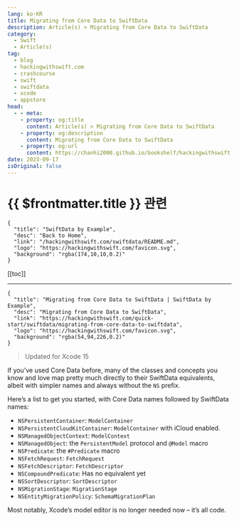 ```yaml
---
lang: ko-KR
title: Migrating from Core Data to SwiftData
description: Article(s) > Migrating from Core Data to SwiftData
category:
  - Swift
  - Article(s)
tag: 
  - blog
  - hackingwithswift.com
  - crashcourse
  - swift
  - swiftdata
  - xcode
  - appstore
head:
  - - meta:
    - property: og:title
      content: Article(s) > Migrating from Core Data to SwiftData
    - property: og:description
      content: Migrating from Core Data to SwiftData
    - property: og:url
      content: https://chanhi2000.github.io/bookshelf/hackingwithswift.com/swiftdata/migrating-from-core-data-to-swiftdata.html
date: 2023-09-17
isOriginal: false
---
```


# {{ $frontmatter.title }} 관련

```component VPCard
{
  "title": "SwiftData by Example",
  "desc": "Back to Home",
  "link": "/hackingwithswift.com/swiftdata/README.md",
  "logo": "https://hackingwithswift.com/favicon.svg",
  "background": "rgba(174,10,10,0.2)"
}
```

[[toc]]

---

```component VPCard
{
  "title": "Migrating from Core Data to SwiftData | SwiftData by Example",
  "desc": "Migrating from Core Data to SwiftData",
  "link": "https://hackingwithswift.com/quick-start/swiftdata/migrating-from-core-data-to-swiftdata", 
  "logo": "https://hackingwithswift.com/favicon.svg",
  "background": "rgba(54,94,226,0.2)"
}
```

> Updated for Xcode 15

If you’ve used Core Data before, many of the classes and concepts you know and love map pretty much directly to their SwiftData equivalents, albeit with simpler names and always without the `NS` prefix.

Here’s a list to get you started, with Core Data names followed by SwiftData names:

- `NSPersistentContainer`: `ModelContainer`
- `NSPersistentCloudKitContainer`: `ModelContainer` with iCloud enabled.
- `NSManagedObjectContext`: `ModelContext`
- `NSManagedObject`: the `PersistentModel` protocol and `@Model` macro
- `NSPredicate`: the `#Predicate` macro
- `NSFetchRequest`: `FetchRequest`
- `NSFetchDescriptor`: `FetchDescriptor`
- `NSCompoundPredicate`: Has no equivalent yet
- `NSSortDescriptor`: `SortDescriptor`
- `NSMigrationStage`: `MigrationStage`
- `NSEntityMigrationPolicy`: `SchemaMigrationPlan`

Most notably, Xcode’s model editor is no longer needed now – it’s all code.

